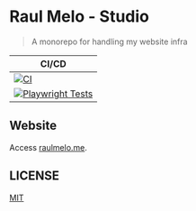 # Raul Melo - Studio

> A monorepo for handling my website infra

| CI/CD                                                                                                                                                                       |
| --------------------------------------------------------------------------------------------------------------------------------------------------------------------------- |
| [![CI](https://github.com/raulfdm/raulmelo-studio/actions/workflows/ci.yaml/badge.svg?branch=main)](https://github.com/raulfdm/raulmelo-studio/actions/workflows/ci.yaml)   |
| [![Playwright Tests](https://github.com/raulfdm/raulmelo-studio/actions/workflows/e2e.yml/badge.svg)](https://github.com/raulfdm/raulmelo-studio/actions/workflows/e2e.yml) |

## Website

Access [raulmelo.me](https://www.raulmelo.me).

## LICENSE

[MIT](./LICENSE)
